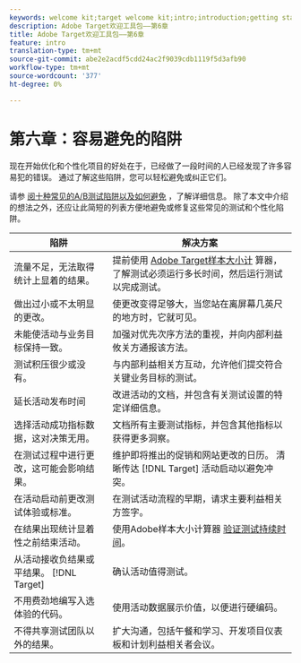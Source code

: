 ```yaml
---
keywords: welcome kit;target welcome kit;intro;introduction;getting started
description: Adobe Target欢迎工具包——第6章
title: Adobe Target欢迎工具包——第6章
feature: intro
translation-type: tm+mt
source-git-commit: abe2e2acdf5cdd24ac2f9039cdb1119f5d3afb90
workflow-type: tm+mt
source-wordcount: '377'
ht-degree: 0%

---
```



# 第六章：容易避免的陷阱

现在开始优化和个性化项目的好处在于，已经做了一段时间的人已经发现了许多容易犯的错误。 通过了解这些陷阱，您可以轻松避免或纠正它们。

请参 [阅十种常见的A/B测试陷阱以及如何避免](/help/c-activities/t-test-ab/common-ab-testing-pitfalls.md) ，了解详细信息。 除了本文中介绍的想法之外，还应让此简短的列表方便地避免或修复这些常见的测试和个性化陷阱。

| 陷阱 | 解决方案 |
| --- | --- |
| 流量不足，无法取得统计上显着的结果。 | 提前使用 [Adobe Target样本大小计](https://docs.adobe.com/content/target-microsite/testcalculator.html) 算器，了解测试必须运行多长时间，然后运行测试以完成测试。 |
| 做出过小或不太明显的更改。 | 使更改变得足够大，当您站在离屏幕几英尺的地方时，它就可见。 |
| 未能使活动与业务目标保持一致。 | 加强对优先次序方法的重视，并向内部利益攸关方通报该方法。 |
| 测试积压很少或没有。 | 与内部利益相关方互动，允许他们提交符合关键业务目标的测试。 |
| 延长活动发布时间 | 改进活动的文档，并包含有关测试设置的特定详细信息。 |
| 选择活动成功指标数据，这对决策无用。 | 文档所有主要测试指标，并包含其他指标以获得更多洞察。 |
| 在测试过程中进行更改，这可能会影响结果。 | 维护即将推出的促销和网站更改的日历。 清晰传达 [!DNL Target] 活动启动以避免冲突。 |
| 在活动启动前更改测试体验或标准。 | 在测试活动流程的早期，请求主要利益相关方签字。 |
| 在结果出现统计显着性之前结束活动。 | 使用Adobe样本大小计算器 [验证测试持续时间](https://docs.adobe.com/content/target-microsite/testcalculator.html)。 |
| 从活动接收负结果或平结果。 [!DNL Target] | 确认活动值得测试。 |
| 不用费劲地编写入选体验的代码。 | 使用活动数据展示价值，以便进行硬编码。 |
| 不得共享测试团队以外的结果。 | 扩大沟通，包括午餐和学习、开发项目仪表板和计划利益相关者会议。 |